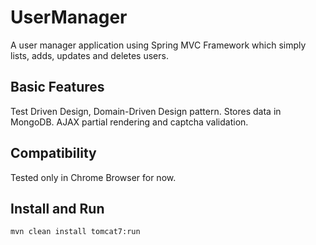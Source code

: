# UserManager

  A user manager application using Spring MVC Framework which simply lists, adds, updates and deletes users.

## Basic Features

  Test Driven Design, Domain-Driven Design pattern.
  Stores data in MongoDB. 
  AJAX partial rendering and captcha validation.
  

## Compatibility

  Tested only in Chrome Browser for now.

## Install and Run

  `mvn clean install tomcat7:run`

